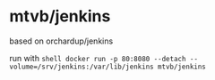 mtvb/jenkins
============

based on orchardup/jenkins

run with ```shell docker run -p 80:8080 --detach --volume=/srv/jenkins:/var/lib/jenkins mtvb/jenkins```

